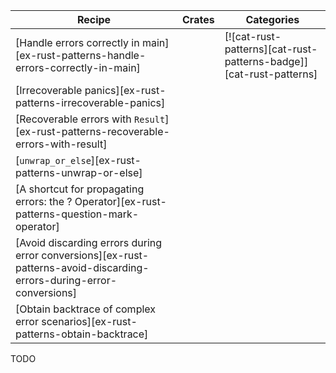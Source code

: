 | Recipe | Crates | Categories |
|--------|--------|------------|
| [Handle errors correctly in main][ex-rust-patterns-handle-errors-correctly-in-main] | | [![cat-rust-patterns][cat-rust-patterns-badge]][cat-rust-patterns] |
| [Irrecoverable panics][ex-rust-patterns-irrecoverable-panics] |  |  |
| [Recoverable errors with `Result`][ex-rust-patterns-recoverable-errors-with-result] |  |  |
| [`unwrap_or_else`][ex-rust-patterns-unwrap-or-else] |  |  |
| [A shortcut for propagating errors: the ? Operator][ex-rust-patterns-question-mark-operator] |  |  |
| [Avoid discarding errors during error conversions][ex-rust-patterns-avoid-discarding-errors-during-error-conversions] |  |  |
| [Obtain backtrace of complex error scenarios][ex-rust-patterns-obtain-backtrace] |  |  |

<div class="hidden">
TODO
</div>
